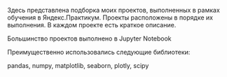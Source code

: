 Здесь представлена подборка моих проектов, выполненных в рамках обучения в Яндекс.Практикум. Проекты расположены в порядке их выполнения. В каждом проекте есть краткое описание.

Большинство проектов выполнено в Jupyter Notebook

Преимущественно использовались следующие библиотеки:

pandas, numpy, matplotlib, seaborn, plotly, scipy